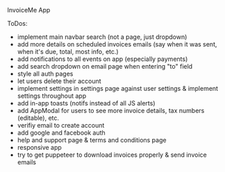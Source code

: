 InvoiceMe App


ToDos:
- implement main navbar search (not a page, just dropdown)
- add more details on scheduled invoices emails (say when it was sent, when it's due, total, most info, etc.)
- add notifications to all events on app (especially payments)
- add search dropdown on email page when entering "to" field
- style all auth pages
- let users delete their account
- implement settings in settings page against user settings & implement settings throughout app
- add in-app toasts (notifs instead of all JS alerts)
- add AppModal for users to see more invoice details, tax numbers (editable), etc.
- verifiy email to create account
- add google and facebook auth
- help and support page & terms and conditions page
- responsive app
- try to get puppeteer to download invoices properly & send invoice emails